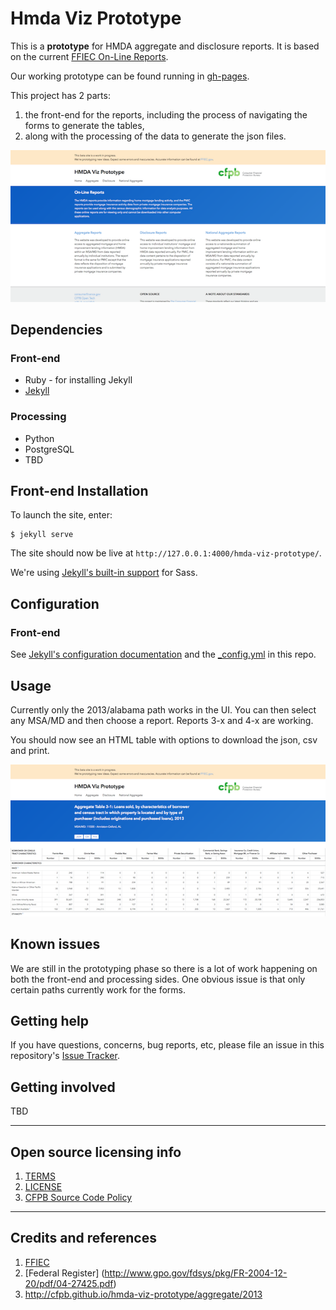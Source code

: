 # Hmda Viz Prototype

This is a **prototype** for HMDA aggregate and disclosure reports. It is based on the current [FFIEC On-Line Reports](http://www.ffiec.gov/hmda/online_rpts.htm).

Our working prototype can be found running in [gh-pages](http://cfpb.github.io/hmda-viz-prototype/).

This project has 2 parts:
1. the front-end for the reports, including the process of navigating the forms to generate the tables,
2. along with the processing of the data to generate the json files.

![Screenshot](screenshot.png)

## Dependencies

### Front-end

- Ruby - for installing Jekyll
- [Jekyll](http://jekyllrb.com/docs/installation/)

### Processing
 - Python
 - PostgreSQL
 - TBD

## Front-end Installation

To launch the site, enter:

```shell
$ jekyll serve
```

The site should now be live at `http://127.0.0.1:4000/hmda-viz-prototype/`.

We're using [Jekyll's built-in support](http://jekyllrb.com/docs/assets/) for Sass.

## Configuration

### Front-end

See [Jekyll's configuration documentation](http://jekyllrb.com/docs/configuration/) and the [_config.yml](_config.yml) in this repo.

## Usage

Currently only the 2013/alabama path works in the UI. You can then select any MSA/MD and then choose a report. Reports 3-x and 4-x are working.

You should now see an HTML table with options to download the json, csv and print.

![Screenshot](report.png)

## Known issues

We are still in the prototyping phase so there is a lot of work happening on both the front-end and processing sides. One obvious issue is that only certain paths currently work for the forms.

## Getting help

If you have questions, concerns, bug reports, etc, please file an issue in this repository's [Issue Tracker](https://github.com/cfpb/hmda-viz-prototype/issues).

## Getting involved

TBD

----

## Open source licensing info
1. [TERMS](TERMS.md)
2. [LICENSE](LICENSE)
3. [CFPB Source Code Policy](https://github.com/cfpb/source-code-policy/)


----

## Credits and references

1. [FFIEC](http://www.ffiec.gov/HmdaAdWebReport/AggWelcome.aspx)
2. [Federal Register] (http://www.gpo.gov/fdsys/pkg/FR-2004-12-20/pdf/04-27425.pdf)
3. <http://cfpb.github.io/hmda-viz-prototype/aggregate/2013>
